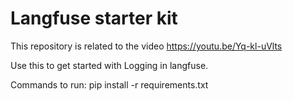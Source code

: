 # Langfuse starter kit
This repository is related to the video https://youtu.be/Yq-kl-uVlts

Use this to get started with Logging in langfuse.

Commands to run:
pip install -r requirements.txt